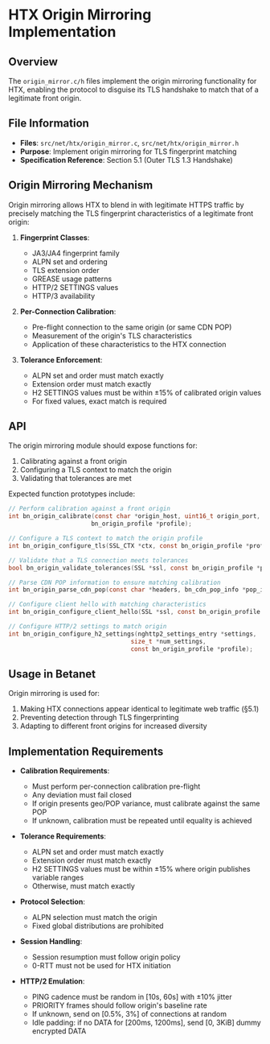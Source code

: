 # HTX Origin Mirroring Implementation

## Overview

The `origin_mirror.c/h` files implement the origin mirroring functionality for HTX, enabling the protocol to disguise its TLS handshake to match that of a legitimate front origin.

## File Information

- **Files**: `src/net/htx/origin_mirror.c`, `src/net/htx/origin_mirror.h`
- **Purpose**: Implement origin mirroring for TLS fingerprint matching
- **Specification Reference**: Section 5.1 (Outer TLS 1.3 Handshake)

## Origin Mirroring Mechanism

Origin mirroring allows HTX to blend in with legitimate HTTPS traffic by precisely matching the TLS fingerprint characteristics of a legitimate front origin:

1. **Fingerprint Classes**:
   - JA3/JA4 fingerprint family
   - ALPN set and ordering
   - TLS extension order
   - GREASE usage patterns
   - HTTP/2 SETTINGS values
   - HTTP/3 availability

2. **Per-Connection Calibration**:
   - Pre-flight connection to the same origin (or same CDN POP)
   - Measurement of the origin's TLS characteristics
   - Application of these characteristics to the HTX connection

3. **Tolerance Enforcement**:
   - ALPN set and order must match exactly
   - Extension order must match exactly
   - H2 SETTINGS values must be within ±15% of calibrated origin values
   - For fixed values, exact match is required

## API

The origin mirroring module should expose functions for:

1. Calibrating against a front origin
2. Configuring a TLS context to match the origin
3. Validating that tolerances are met

Expected function prototypes include:

```c
// Perform calibration against a front origin
int bn_origin_calibrate(const char *origin_host, uint16_t origin_port,
                       bn_origin_profile *profile);

// Configure a TLS context to match the origin profile
int bn_origin_configure_tls(SSL_CTX *ctx, const bn_origin_profile *profile);

// Validate that a TLS connection meets tolerances
bool bn_origin_validate_tolerances(SSL *ssl, const bn_origin_profile *profile);

// Parse CDN POP information to ensure matching calibration
int bn_origin_parse_cdn_pop(const char *headers, bn_cdn_pop_info *pop_info);

// Configure client hello with matching characteristics
int bn_origin_configure_client_hello(SSL *ssl, const bn_origin_profile *profile);

// Configure HTTP/2 settings to match origin
int bn_origin_configure_h2_settings(nghttp2_settings_entry *settings,
                                  size_t *num_settings,
                                  const bn_origin_profile *profile);
```

## Usage in Betanet

Origin mirroring is used for:

1. Making HTX connections appear identical to legitimate web traffic (§5.1)
2. Preventing detection through TLS fingerprinting
3. Adapting to different front origins for increased diversity

## Implementation Requirements

- **Calibration Requirements**:
  - Must perform per-connection calibration pre-flight
  - Any deviation must fail closed
  - If origin presents geo/POP variance, must calibrate against the same POP
  - If unknown, calibration must be repeated until equality is achieved

- **Tolerance Requirements**:
  - ALPN set and order must match exactly
  - Extension order must match exactly
  - H2 SETTINGS values must be within ±15% where origin publishes variable ranges
  - Otherwise, must match exactly

- **Protocol Selection**:
  - ALPN selection must match the origin
  - Fixed global distributions are prohibited

- **Session Handling**:
  - Session resumption must follow origin policy
  - 0-RTT must not be used for HTX initiation

- **HTTP/2 Emulation**:
  - PING cadence must be random in [10s, 60s] with ±10% jitter
  - PRIORITY frames should follow origin's baseline rate
  - If unknown, send on [0.5%, 3%] of connections at random
  - Idle padding: if no DATA for [200ms, 1200ms], send [0, 3KiB] dummy encrypted DATA